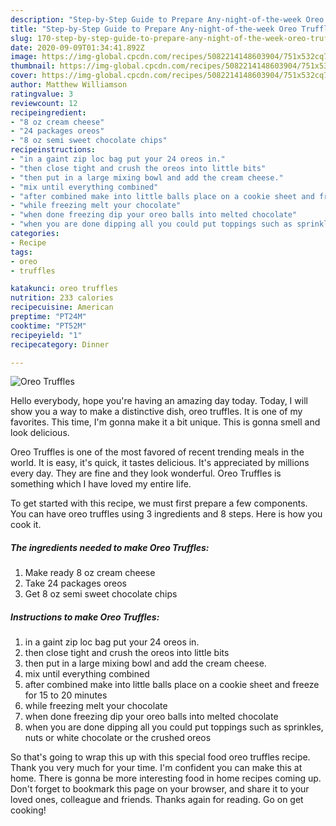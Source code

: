 ```yaml
---
description: "Step-by-Step Guide to Prepare Any-night-of-the-week Oreo Truffles"
title: "Step-by-Step Guide to Prepare Any-night-of-the-week Oreo Truffles"
slug: 170-step-by-step-guide-to-prepare-any-night-of-the-week-oreo-truffles
date: 2020-09-09T01:34:41.892Z
image: https://img-global.cpcdn.com/recipes/5082214148603904/751x532cq70/oreo-truffles-recipe-main-photo.jpg
thumbnail: https://img-global.cpcdn.com/recipes/5082214148603904/751x532cq70/oreo-truffles-recipe-main-photo.jpg
cover: https://img-global.cpcdn.com/recipes/5082214148603904/751x532cq70/oreo-truffles-recipe-main-photo.jpg
author: Matthew Williamson
ratingvalue: 3
reviewcount: 12
recipeingredient:
- "8 oz cream cheese"
- "24 packages oreos"
- "8 oz semi sweet chocolate chips"
recipeinstructions:
- "in a gaint zip loc bag put your 24 oreos in."
- "then close tight and crush the oreos into little bits"
- "then put in a large mixing bowl and add the cream cheese."
- "mix until everything combined"
- "after combined make into little balls place on a cookie sheet and freeze for 15 to 20 minutes"
- "while freezing melt your chocolate"
- "when done freezing dip your oreo balls into melted chocolate"
- "when you are done dipping all you could put toppings such as sprinkles, nuts or white chocolate or the crushed oreos"
categories:
- Recipe
tags:
- oreo
- truffles

katakunci: oreo truffles 
nutrition: 233 calories
recipecuisine: American
preptime: "PT24M"
cooktime: "PT52M"
recipeyield: "1"
recipecategory: Dinner

---
```



![Oreo Truffles](https://img-global.cpcdn.com/recipes/5082214148603904/751x532cq70/oreo-truffles-recipe-main-photo.jpg)

Hello everybody, hope you're having an amazing day today. Today, I will show you a way to make a distinctive dish, oreo truffles. It is one of my favorites. This time, I'm gonna make it a bit unique. This is gonna smell and look delicious.

Oreo Truffles is one of the most favored of recent trending meals in the world. It is easy, it's quick, it tastes delicious. It's appreciated by millions every day. They are fine and they look wonderful. Oreo Truffles is something which I have loved my entire life.




To get started with this recipe, we must first prepare a few components. You can have oreo truffles using 3 ingredients and 8 steps. Here is how you cook it.

<!--inarticleads1-->

##### The ingredients needed to make Oreo Truffles:

1. Make ready 8 oz cream cheese
1. Take 24 packages oreos
1. Get 8 oz semi sweet chocolate chips




<!--inarticleads2-->

##### Instructions to make Oreo Truffles:

1. in a gaint zip loc bag put your 24 oreos in.
1. then close tight and crush the oreos into little bits
1. then put in a large mixing bowl and add the cream cheese.
1. mix until everything combined
1. after combined make into little balls place on a cookie sheet and freeze for 15 to 20 minutes
1. while freezing melt your chocolate
1. when done freezing dip your oreo balls into melted chocolate
1. when you are done dipping all you could put toppings such as sprinkles, nuts or white chocolate or the crushed oreos




So that's going to wrap this up with this special food oreo truffles recipe. Thank you very much for your time. I'm confident you can make this at home. There is gonna be more interesting food in home recipes coming up. Don't forget to bookmark this page on your browser, and share it to your loved ones, colleague and friends. Thanks again for reading. Go on get cooking!
